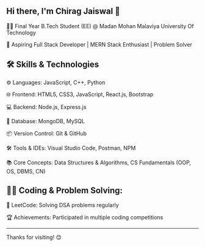 Hi there, I'm Chirag Jaiswal 👋
------------------------------------------------------------------------------------

👨‍💻 Final Year B.Tech Student (EE) @ Madan Mohan Malaviya University Of Technology

🌟 Aspiring Full Stack Developer | MERN Stack Enthusiast | Problem Solver


🛠️ Skills & Technologies
-------------------------------------------------------------------------------------

⚙️ Languages: JavaScript, C++, Python

🌐 Frontend: HTML5, CSS3, JavaScript, React.js, Bootstrap

💻 Backend: Node.js, Express.js

💽 Database: MongoDB, MySQL

📦 Version Control: Git & GitHub

🛠️ Tools & IDEs: Visual Studio Code, Postman, NPM

📚 Core Concepts: Data Structures & Algorithms, CS Fundamentals (OOP, OS, DBMS, CN)




👨‍💻 Coding & Problem Solving:
---------------------------------------------------------------------------------------


👾 LeetCode: Solving DSA problems regularly

🏆 Achievements: Participated in multiple coding competitions



-----------------------------------------------------------------------------------------
Thanks for visiting! 😊
<!---
chiragjaiswal20082002/chiragjaiswal20082002 is a ✨ special ✨ repository because its `README.md` (this file) appears on your GitHub profile.
You can click the Preview link to take a look at your changes.
--->
